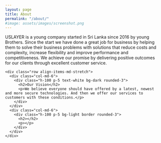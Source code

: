 ```yaml
---
layout: page
title: About
permalink: "/about/"
#image: assets/images/screenshot.png
---
```


USLAYER is a young company started in Sri Lanka since 2016 by young Brothers. Since the start we have done a great job for business by helping them to solve their business problems with solutions that reduce costs and complexity, increase flexibility and improve performance and competitiveness. We achieve our promise by delivering positive outcomes for our clients through excellent customer service.


	<div class="row align-items-md-stretch">
      <div class="col-md-6">
        <div class="h-100 p-5 text-white bg-dark rounded-3">
          <h2>Our Vision</h2>
          <p>We believe everyone should have offered by a latest, newest and more secure technologies. And then we offer our services to customers with these conditions.</p>
        </div>
      </div>
      <div class="col-md-6">
        <div class="h-100 p-5 bg-light border rounded-3">
          <h2></h2>
          <p></p>
        </div>
      </div>
    </div>
